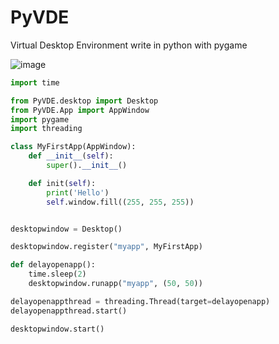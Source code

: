 # PyVDE
Virtual Desktop Environment write in python with pygame

![image](https://github.com/damp11113/PyVDE/assets/64675096/0be15192-d88c-4303-81f5-aa3fd2d685c2)

```py
import time

from PyVDE.desktop import Desktop
from PyVDE.App import AppWindow
import pygame
import threading

class MyFirstApp(AppWindow):
    def __init__(self):
        super().__init__()

    def init(self):
        print('Hello')
        self.window.fill((255, 255, 255))


desktopwindow = Desktop()

desktopwindow.register("myapp", MyFirstApp)

def delayopenapp():
    time.sleep(2)
    desktopwindow.runapp("myapp", (50, 50))

delayopenappthread = threading.Thread(target=delayopenapp)
delayopenappthread.start()

desktopwindow.start()
```
